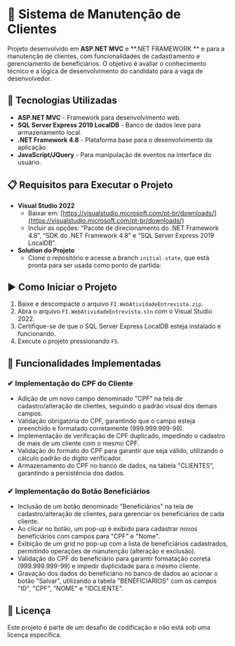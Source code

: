 # 📝 Sistema de Manutenção de Clientes

Projeto desenvolvido em **ASP.NET MVC** e **.NET FRAMEWORK ** e para a manutenção de clientes, com funcionalidades de cadastramento e gerenciamento de beneficiários. O objetivo é avaliar o conhecimento técnico e a lógica de desenvolvimento do candidato para a vaga de desenvolvedor.

## 🚀 Tecnologias Utilizadas
- **ASP.NET MVC** - Framework para desenvolvimento web.
- **SQL Server Express 2019 LocalDB** - Banco de dados leve para armazenamento local.
- **.NET Framework 4.8** - Plataforma base para o desenvolvimento da aplicação.
- **JavaScript/JQuery** - Para manipulação de eventos na interface do usuário.

## 📋 Requisitos para Executar o Projeto
- **Visual Studio 2022**
  - Baixar em: [https://visualstudio.microsoft.com/pt-br/downloads/](https://visualstudio.microsoft.com/pt-br/downloads/)
  - Incluir as opções: “Pacote de direcionamento do .NET Framework 4.8”, “SDK do .NET Framework 4.8” e “SQL Server Express 2019 LocalDB”.
- **Solution do Projeto**
  - Clone o repositório e acesse a branch `initial-state`, que está pronta para ser usada como ponto de partida:

## ▶️ Como Iniciar o Projeto
1. Baixe e descompacte o arquivo `FI.WebAtividadeEntrevista.zip`.
2. Abra o arquivo `FI.WebAtividadeEntrevista.sln` com o Visual Studio 2022.
3. Certifique-se de que o SQL Server Express LocalDB esteja instalado e funcionando.
4. Execute o projeto pressionando `F5`.

## 🎯 Funcionalidades Implementadas

### ✔ Implementação do CPF do Cliente
- Adição de um novo campo denominado "CPF" na tela de cadastro/alteração de clientes, seguindo o padrão visual dos demais campos.
- Validação obrigatória do CPF, garantindo que o campo esteja preenchido e formatado corretamente (999.999.999-99).
- Implementação de verificação de CPF duplicado, impedindo o cadastro de mais de um cliente com o mesmo CPF.
- Validação do formato do CPF para garantir que seja válido, utilizando o cálculo padrão do dígito verificador.
- Armazenamento do CPF no banco de dados, na tabela "CLIENTES", garantindo a persistência dos dados.

### ✔ Implementação do Botão Beneficiários
- Inclusão de um botão denominado "Beneficiários" na tela de cadastro/alteração de clientes, para gerenciar os beneficiários de cada cliente.
- Ao clicar no botão, um pop-up é exibido para cadastrar novos beneficiários com campos para "CPF" e "Nome".
- Exibição de um grid no pop-up com a lista de beneficiários cadastrados, permitindo operações de manutenção (alteração e exclusão).
- Validação do CPF do beneficiário para garantir formatação correta (999.999.999-99) e impedir duplicidade para o mesmo cliente.
- Gravação dos dados do beneficiário no banco de dados ao acionar o botão "Salvar", utilizando a tabela "BENEFICIARIOS" com os campos "ID", "CPF", "NOME" e "IDCLIENTE".

## 📝 Licença
Este projeto é parte de um desafio de codificação e não está sob uma licença específica.
